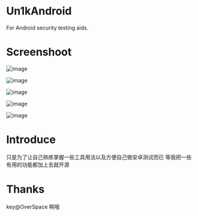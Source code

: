 # Un1kAndroid

For Android security testing aids.

# Screenshoot

![image](https://user-images.githubusercontent.com/42985524/205851763-2ea435c2-d32d-434f-83f3-cfd25aa3afa1.png)

![image](https://user-images.githubusercontent.com/42985524/205851796-83fd010d-60d6-476b-abc8-b7a0bab37905.png)

![image](https://user-images.githubusercontent.com/42985524/205851876-3e770d61-a19b-43cf-9759-6b5e210ba6cd.png)

![image](https://user-images.githubusercontent.com/42985524/205851965-8fdfffa1-a33d-4059-9324-39862dae7804.png)

![image](https://user-images.githubusercontent.com/42985524/205852363-99980901-a294-4466-b248-131208e3576a.png)

# Introduce

只是为了让自己熟练掌握一些工具用法以及方便自己做安卓测试而已 等我把一些有用的功能都加上去就开源

# Thanks

key@OverSpace 啊哦



